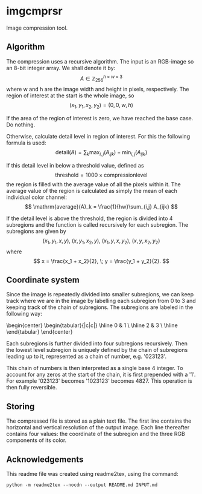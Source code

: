 # imgcmprsr

Image compression tool.

## Algorithm

The compression uses a recursive algorithm. The input is an RGB-image so an 8-bit integer array. We shall denote it by:
$$
A \in \mathbb{Z}_{256}^{h \times w \times 3}
$$
where w and h are the image width and height in pixels, respectively.
The region of interest at the start is the whole image, so
$$
(x_1, y_1, x_2, y_2) = (0, 0, w, h)
$$

If the area of the region of interest is zero, we have reached the base case. Do nothing.

Otherwise, calculate detail level in region of interest. For this the following formula is used:
$$
\mathrm{detail}(A) = \sum_k \max_{i,j}(A_{ijk}) - \min_{i,j}(A_{ijk})
$$

If this detail level in below a threshold value, defined as
$$
\mathrm{threshold} = 1000 \times \mathrm{compression level}
$$
the region is filled with the average value of all the pixels within it. 
The average value of the region is calculated as simply the mean of each individual color channel:
$$
\mathrm{average}(A)_k = \frac{1}{hw}\sum_{i,j} A_{ijk}
$$

If the detail level is above the threshold, the region is divided into 4 subregions and the function is called recursively for each subregion.
The subregions are given by
$$
(x_1, y_1, x, y), \;
(x, y_1, x_2, y), \;
(x_1, y, x, y_2), \;
(x, y, x_2, y_2)
$$
where
$$
    x = \frac{x_1 + x_2}{2}, \; y = \frac{y_1 + y_2}{2}.
$$

## Coordinate system

Since the image is repeatedly divided into smaller subregions, we can keep track where we are in the image by labelling
each subregion from 0 to 3 and keeping track of the chain of subregions. The subregions are labeled in the following way:

\begin{center}
\begin{tabular}{|c|c|}
\hline
0 & 1 \\ \hline
2 & 3 \\ \hline
\end{tabular}
\end{center}

Each subregions is further divided into four subregions recursively. Then the lowest level subregion is uniquely defined
by the chain of subregions leading up to it, represented as a chain of number, e.g. '023123'.

This chain of numbers is then interpreted as a single base 4 integer. To account for any zeros at the start of the chain,
it is first prepended with a '1'. For example '023123' becomes '1023123' becomes 4827. This operation is then fully
reversible.

## Storing

The compressed file is stored as a plain text file. The first line contains the horizontal and vertical resolution of
the output image. Each line thereafter contains four values: the coordinate of the subregion and the three RGB 
components of its color.

## Acknowledgements

This readme file was created using readme2tex, using the command:
```
python -m readme2tex --nocdn --output README.md INPUT.md
```

